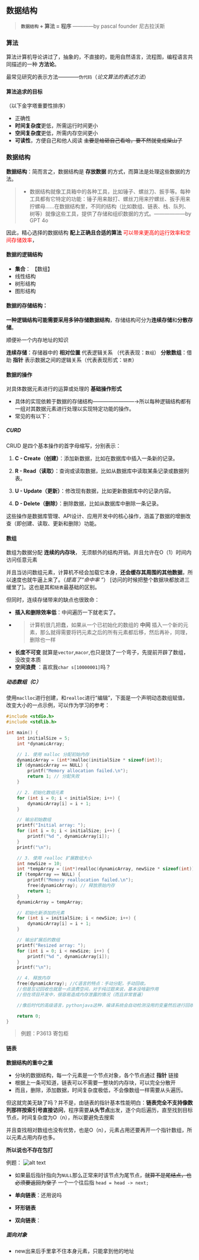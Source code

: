 ## 数据结构
> **`数据结构` + 算法 = 程序** ————by pascal founder 尼古拉沃斯

### 算法
算法计算机导论讲过了，抽象的，不直接的，能用自然语言，流程图，编程语言共同描述的一种 **方法论**。

最常见研究的表示方法————`伪代码`（*论文算法的表述方法*）

#### 算法追求的目标
（以下金字塔重要性排序）
- 正确性
- **时间复杂度**更低，所需运行时间更小 
- **空间复杂度**更低，所需内存空间更小
- **可读性**，方便自己和他人阅读 ~~主要是给砸自己看哈，要不然就变成屎山了~~

### 数据结构
**数据结构**：简而言之，数据结构是 **存放数据** 的方式，而算法是处理这些数据的方法。
> - 数据结构就像工具箱中的各种工具，比如锤子、螺丝刀、扳手等。每种工具都有它特定的功能：锤子用来敲打、螺丝刀用来拧螺丝、扳手用来拧螺母……在数据结构里，不同的结构（比如数组、链表、栈、队列、树等）就像这些工具，提供了存储和组织数据的方式。——————by GPT 4o

因此，精心选择的数据结构 **配上正确且合适的算法** <font color = red>可以带来更高的运行效率和空间存储效率</font>，

#### 数据的逻辑结构
- **集合**： 【数组】
- 线性结构
- 树形结构
- 图形结构
#### 数据的存储结构：
 **一种逻辑结构可能需要采用多钟存储数据结构**，存储结构可分为**连续存储**和**分散存储**。

顺便补一个内存地址的知识

**连续存储**：存储器中的 **相对位置** 代表逻辑关系 （代表表现：`数组`）
**分散数组**：借助 **指针** 表示数据之间的逻辑关系（代表表现形式：`链表`）

#### 数据的操作

对具体数据元素进行的运算或处理的 **基础操作形式**
- 具体的实现依赖于数据的存储结构————————→所以每种逻辑结构都有一组对其数据元素进行处理以实现特定功能的操作。
- 常见的有以下：
##### CURD

CRUD 是四个基本操作的首字母缩写，分别表示：

1. **C - Create（创建）**：添加新数据，比如在数据库中插入一条新的记录。
  
2. **R - Read（读取）**：查询或读取数据，比如从数据库中读取某条记录或数据列表。
  
3. **U - Update（更新）**：修改现有数据，比如更新数据库中的记录内容。
  
4. **D - Delete（删除）**：删除数据，比如从数据库中删除一条记录。

这些操作是数据库管理、API设计、应用开发中的核心操作，涵盖了数据的增删改查（即创建、读取、更新和删除）功能。

#### 数组
数组为数据分配 **连续的内存块**， 无须额外的结构开销。并且允许在O（1）时间内访问任意元素

并且当访问数组元素，计算机不经会加载它本身，**还会缓存其周围的其他数据**，所以速度也就牛逼上来了。（*提高了“命中率 ”*） [访问的时候把整个数据块都放进三缓里了]。这也是其和`链表`最基础的区别。

但同时，连续存储带来的缺点也很致命：
- **插入和删除效率低**：中间遍历一下就老实了。
- > 计算机很几把蠢，如果从一个已初始化的数组的 **中间** 插入一个新的元素，那么就得需要将钙元素之后的所有元素都后移，然后再补，同理，删除也一样
- **长度不可变** 就算是`vector`,`macor`,也只是饶了一个弯子，先提前开辟了数组，没改变本质
- **空间浪费** ：喜欢我`char s[10000001]`吗？

##### 动态数组（C）
使用`maclloc`进行创建，和`realloc`进行“编辑”，下面是一个声明动态数组赋值，改变大小的一点示例，可以作为学习的参考：
```c
#include <stdio.h>
#include <stdlib.h>

int main() {
    int initialSize = 5;
    int *dynamicArray;

    // 1. 使用 malloc 分配初始内存
    dynamicArray = (int*)malloc(initialSize * sizeof(int));
    if (dynamicArray == NULL) {
        printf("Memory allocation failed.\n");
        return 1; // 分配失败
    }

    // 2. 初始化数组元素
    for (int i = 0; i < initialSize; i++) {
        dynamicArray[i] = i + 1;
    }

    // 输出初始数组
    printf("Initial array: ");
    for (int i = 0; i < initialSize; i++) {
        printf("%d ", dynamicArray[i]);
    }
    printf("\n");

    // 3. 使用 realloc 扩展数组大小
    int newSize = 10;
    int *tempArray = (int*)realloc(dynamicArray, newSize * sizeof(int));
    if (tempArray == NULL) {
        printf("Memory reallocation failed.\n");
        free(dynamicArray); // 释放原始内存
        return 1;
    }
    dynamicArray = tempArray;

    // 初始化新添加的元素
    for (int i = initialSize; i < newSize; i++) {
        dynamicArray[i] = i + 1;
    }

    // 输出扩展后的数组
    printf("Resized array: ");
    for (int i = 0; i < newSize; i++) {
        printf("%d ", dynamicArray[i]);
    }
    printf("\n");

    // 4. 释放内存
    free(dynamicArray); //C语言的特点：手动分配，手动回收。
    //但是忘记回收也就是一点浪费空间，对于纯过题来说，基本没啥副作用
    //但在项目开发中，很容易造成内存泄露的情况（而且非常普遍）

    //像后时代的高级语言，pythonjava这种，编译系统会自动检测没用的变量然后进行回收（垃圾回收机制）

    return 0;
}

```
> 例题：P3613 寄包柜
> 

#### 链表
**数据结构的重中之重**

- 分块的数据结构，每一个元素是一个节点对象，各个节点通过 **指针** 链接
- 根据上一条可知道，链表可以不需要一整块的内存块，可以完全分散开
- 而且，删除，添加数据，时间复杂度极低，不会像数组一样需要从头遍历。

但这就完美无缺了吗？并不是，由链表的指针基本性能明白：**链表完全不支持像数列那样按索引号直接访问**，程序需要**从头节点**出发，逐个向后遍历，直至找到目标节点，时间复杂度为O（n），所以要避免去搜索

并且查找相对数组也没有优势，也是O（n），元素占用还要再开一个指针数组，所以元素占用内存也多。

**所以说也不存在包打**

例题：
![alt text](image.png)



- 如果最后指针指向为`NULL`那么正常来时该节点为尾节点，~~就算不是尾结点，也必须要返回为空了~~
一个一个往后指 `head = head -> next;`

- **单向链表**：还用说吗
- **环形链表**
- **双向链表**：


##### 面向对象
- new出来后手里拿不住本身元素，只能拿到他的地址




